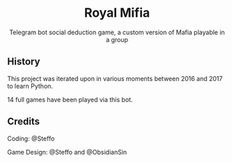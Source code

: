 <div align="center">

# Royal Mifia

Telegram bot social deduction game, a custom version of Mafia playable in a group

</div>

## History

This project was iterated upon in various moments between 2016 and 2017 to learn Python. 

14 full games have been played via this bot.

## Credits

Coding: @Steffo

Game Design: @Steffo and @ObsidianSin


